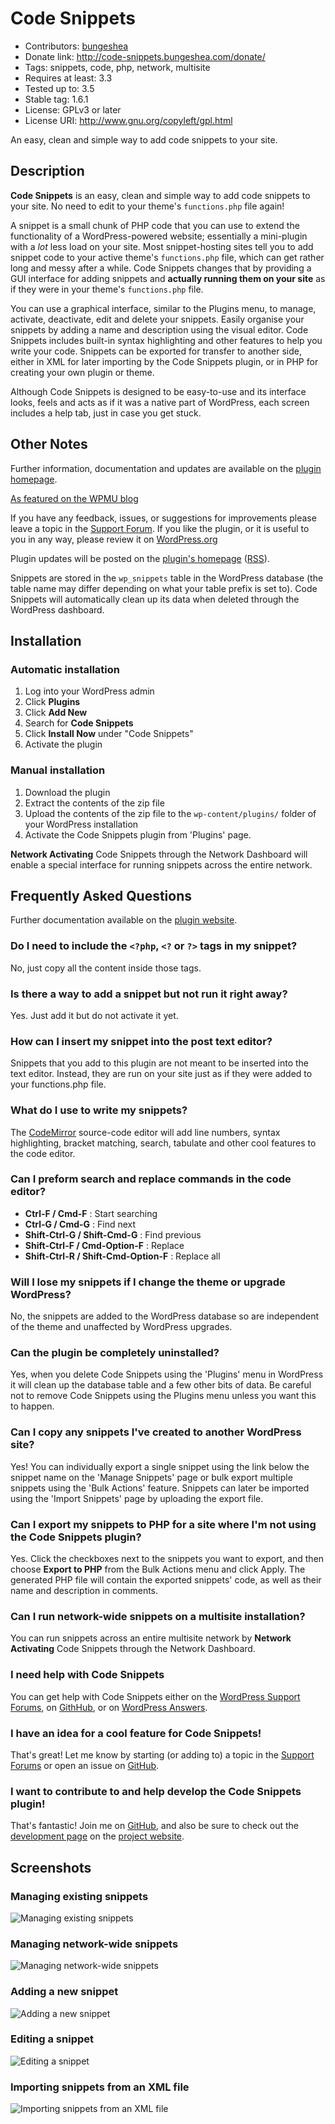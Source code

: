 # Code Snippets

* Contributors: [bungeshea](http://profiles.wordpress.org/bungeshea)
* Donate link: http://code-snippets.bungeshea.com/donate/
* Tags: snippets, code, php, network, multisite
* Requires at least: 3.3
* Tested up to: 3.5
* Stable tag: 1.6.1
* License: GPLv3 or later
* License URI: http://www.gnu.org/copyleft/gpl.html

An easy, clean and simple way to add code snippets to your site.

## Description

**Code Snippets** is an easy, clean and simple way to add code snippets to your site. No need to edit to your theme's `functions.php` file again!

A snippet is a small chunk of PHP code that you can use to extend the functionality of a WordPress-powered website; essentially a mini-plugin with a *lot* less load on your site.
Most snippet-hosting sites tell you to add snippet code to your active theme's `functions.php` file, which can get rather long and messy after a while.
Code Snippets changes that by providing a GUI interface for adding snippets and **actually running them on your site** as if they were in your theme's `functions.php` file.

You can use a graphical interface, similar to the Plugins menu, to manage, activate, deactivate, edit and delete your snippets. Easily organise your snippets by adding a name and description using the visual editor. Code Snippets includes built-in syntax highlighting and other features to help you write your code. Snippets can be exported for transfer to another side, either in XML for later importing by the Code Snippets plugin, or in PHP for creating your own plugin or theme.

Although Code Snippets is designed to be easy-to-use and its interface looks, feels and acts as if it was a native part of WordPress, each screen includes a help tab, just in case you get stuck.

## Other Notes

Further information, documentation and updates are available on the [plugin homepage](http://code-snippets.bungeshea.com).

[As featured on the WPMU blog](http://wpmu.org/wordpress-code-snippets)

If you have any feedback, issues, or suggestions for improvements please leave a topic in the [Support Forum][support]. If you like the plugin, or it is useful to you in any way, please review it on [WordPress.org][review]

Plugin updates will be posted on the [plugin's homepage][homepage] ([RSS](http://code-snippets.bungeshea.com/feed/)).

Snippets are stored in the `wp_snippets` table in the WordPress database (the table name may differ depending on what your table prefix is set to).
Code Snippets will automatically clean up its data when deleted through the WordPress dashboard.

## Installation

### Automatic installation

1. Log into your WordPress admin
2. Click __Plugins__
3. Click __Add New__
4. Search for __Code Snippets__
5. Click __Install Now__ under "Code Snippets"
6. Activate the plugin

### Manual installation

1. Download the plugin
2. Extract the contents of the zip file
3. Upload the contents of the zip file to the `wp-content/plugins/` folder of your WordPress installation
4. Activate the Code Snippets plugin from 'Plugins' page.

**Network Activating** Code Snippets through the Network Dashboard will enable a special interface for running snippets across the entire network.

## Frequently Asked Questions

Further documentation available on the [plugin website](http://code-snippets.bungeshea.com/docs/).

### Do I need to include the `<?php`, `<?` or `?>` tags in my snippet?
No, just copy all the content inside those tags.

### Is there a way to add a snippet but not run it right away?
Yes. Just add it but do not activate it yet.

### How can I insert my snippet into the post text editor?
Snippets that you add to this plugin are not meant to be inserted into the text editor. Instead, they are run on your site just as if they were added to your functions.php file.

### What do I use to write my snippets?
The [CodeMirror](http://codemirror.net) source-code editor will add line numbers, syntax highlighting, bracket matching, search, tabulate and other cool features to the code editor.

### Can I preform search and replace commands in the code editor?

* __Ctrl-F / Cmd-F__ : Start searching
* __Ctrl-G / Cmd-G__ : Find next
* __Shift-Ctrl-G / Shift-Cmd-G__ : Find previous
* __Shift-Ctrl-F / Cmd-Option-F__ : Replace
* __Shift-Ctrl-R / Shift-Cmd-Option-F__ : Replace all

### Will I lose my snippets if I change the theme or upgrade WordPress?
No, the snippets are added to the WordPress database so are independent of the theme and unaffected by WordPress upgrades.

### Can the plugin be completely uninstalled?
Yes, when you delete Code Snippets using the 'Plugins' menu in WordPress it will clean up the database table and a few other bits of data. Be careful not to remove Code Snippets using the Plugins menu unless you want this to happen.

### Can I copy any snippets I've created to another WordPress site?
Yes! You can individually export a single snippet using the link below the snippet name on the 'Manage Snippets' page or bulk export multiple snippets using the 'Bulk Actions' feature. Snippets can later be imported using the 'Import Snippets' page by uploading the export file.

### Can I export my snippets to PHP for a site where I'm not using the Code Snippets plugin?
Yes. Click the checkboxes next to the snippets you want to export, and then choose **Export to PHP** from the Bulk Actions menu and click Apply. The generated PHP file will contain the exported snippets' code, as well as their name and description in comments.

### Can I run network-wide snippets on a multisite installation?
You can run snippets across an entire multisite network by **Network Activating** Code Snippets through the Network Dashboard.

### I need help with Code Snippets
You can get help with Code Snippets either on the [WordPress Support Forums][support], on [GithHub][issues], or on [WordPress Answers](http://wordpress.stackexchange.com).

### I have an idea for a cool feature for Code Snippets!
That's great! Let me know by starting (or adding to) a topic in the [Support Forums][support] or open an issue on [GitHub][issues].

### I want to contribute to and help develop the Code Snippets plugin!
That's fantastic! Join me on [GitHub](http://github.com/bungeshea/code-snippets), and also be sure to check out the [development page](http://code-snippets.bungeshea.com/development/) on the [project website](http://code-snippets.bungeshea.com).

## Screenshots

### Managing existing snippets
![Managing existing snippets](https://raw.github.com/bungeshea/code-snippets/master/screenshot-1.jpg "Managing existing snippets")

### Managing network-wide snippets
![Managing network-wide snippets](https://raw.github.com/bungeshea/code-snippets/master/screenshot-2.jpg "Managing network-wide snippets")

### Adding a new snippet
![Adding a new snippet](https://raw.github.com/bungeshea/code-snippets/master/screenshot-3.jpg "Adding a new snippet")

### Editing a snippet
![Editing a snippet](https://raw.github.com/bungeshea/code-snippets/master/screenshot-4.jpg "Editing a snippet")

### Importing snippets from an XML file
![Importing snippets from an XML file](https://raw.github.com/bungeshea/code-snippets/master/screenshot-5.jpg "Importing snippets from an XML file")

  [support]: http://wordpress.org/support/plugin/code-snippets/
  [github]: https://github.com/bungeshea/code-snippets
  [homepage]: http://code-snippets.bungeshea.com
  [issues]: https://github.com/bungeshea/code-snippets/issues
  [review]: http://wordpress.org/support/view/plugin-reviews/code-snippets